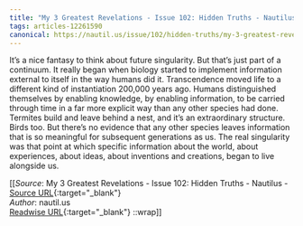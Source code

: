 ```yaml
---
title: "My 3 Greatest Revelations - Issue 102: Hidden Truths - Nautilus (258222316)"
tags: articles-12261590
canonical: https://nautil.us/issue/102/hidden-truths/my-3-greatest-revelations
---
```


It’s a nice fantasy to think about future singularity. But that’s just part of a continuum. It really began when biology started to implement information external to itself in the way humans did it. Transcendence moved life to a different kind of instantiation 200,000 years ago. Humans distinguished themselves by enabling knowledge, by enabling information, to be carried through time in a far more explicit way than any other species had done. Termites build and leave behind a nest, and it’s an extraordinary structure. Birds too. But there’s no evidence that any other species leaves information that is so meaningful for subsequent generations as us. The real singularity was that point at which specific information about the world, about experiences, about ideas, about inventions and creations, began to live alongside us.


[[_Source_: My 3 Greatest Revelations - Issue 102: Hidden Truths - Nautilus - [Source URL](https://nautil.us/issue/102/hidden-truths/my-3-greatest-revelations){:target="_blank"}<br>
_Author_: nautil.us<br>
[Readwise URL](https://readwise.io/open/258222316){:target="_blank"}
::wrap]]